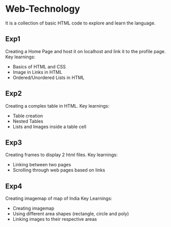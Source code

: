 # Web-Technology
It is a collection of basic HTML code to explore and learn the language.

## Exp1
Creating a Home Page and host it on localhost and link it to the profile page.
Key learnings:
- Basics of HTML and CSS
- Image in Links in HTML
- Ordered/Unordered Lists in HTML

## Exp2
Creating a complex table in HTML.
Key learnings:
- Table creation
- Nested Tables
- Lists and Images inside a table cell

## Exp3
Creating frames to display 2 html files.
Key learnings:
- Linking between two pages
- Scrolling through web pages based on links

## Exp4
Creating imagemap of map of India
Key Learnings:
- Creating imagemap
- Using different area shapes (rectangle, circle and poly)
- Linking images to their respective areas